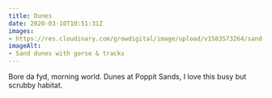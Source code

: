 ```yaml
---
title: Dunes
date: 2020-03-10T10:51:31Z
images:
- https://res.cloudinary.com/growdigital/image/upload/v1583573264/sand-dunes-15835731987289.jpg
imageAlt:
- Sand dunes with gorse & tracks
---
```


Bore da fyd, morning world. Dunes at Poppit Sands, I love this busy but scrubby habitat.
